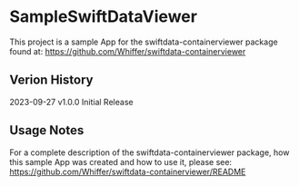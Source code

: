 # SampleSwiftDataViewer

This project is a sample App for the swiftdata-containerviewer package found at: https://github.com/Whiffer/swiftdata-containerviewer

## Verion History

2023-09-27 v1.0.0 Initial Release

## Usage Notes

For a complete description of the swiftdata-containerviewer package, how this sample App was created and how to use it, please see: https://github.com/Whiffer/swiftdata-containerviewer/README
